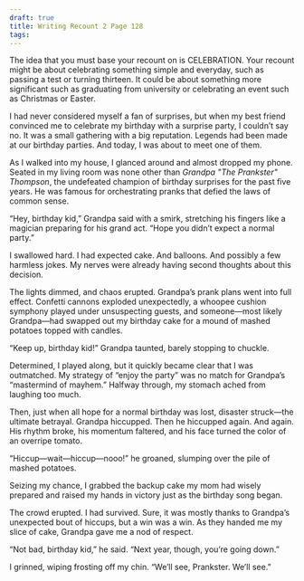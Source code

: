 ```yaml
---
draft: true
title: Writing Recount 2 Page 128
tags:
---
```


The idea that you must base your recount on is CELEBRATION. Your recount might be about celebrating something simple and everyday, such as passing a test or turning thirteen. It could be about something more significant such as graduating from university or celebrating an event such as Christmas or Easter.

I had never considered myself a fan of surprises, but when my best friend convinced me to celebrate my birthday with a surprise party, I couldn’t say no. It was a small gathering with a big reputation. Legends had been made at our birthday parties. And today, I was about to meet one of them.

As I walked into my house, I glanced around and almost dropped my phone. Seated in my living room was none other than *Grandpa "The Prankster" Thompson*, the undefeated champion of birthday surprises for the past five years. He was famous for orchestrating pranks that defied the laws of common sense.

“Hey, birthday kid,” Grandpa said with a smirk, stretching his fingers like a magician preparing for his grand act. “Hope you didn’t expect a normal party.”

I swallowed hard. I had expected cake. And balloons. And possibly a few harmless jokes. My nerves were already having second thoughts about this decision.

The lights dimmed, and chaos erupted. Grandpa’s prank plans went into full effect. Confetti cannons exploded unexpectedly, a whoopee cushion symphony played under unsuspecting guests, and someone—most likely Grandpa—had swapped out my birthday cake for a mound of mashed potatoes topped with candles.

“Keep up, birthday kid!” Grandpa taunted, barely stopping to chuckle.

Determined, I played along, but it quickly became clear that I was outmatched. My strategy of “enjoy the party” was no match for Grandpa’s “mastermind of mayhem.” Halfway through, my stomach ached from laughing too much.

Then, just when all hope for a normal birthday was lost, disaster struck—the ultimate betrayal. Grandpa hiccupped. Then he hiccupped again. And again. His rhythm broke, his momentum faltered, and his face turned the color of an overripe tomato.

“Hiccup—wait—hiccup—nooo!” he groaned, slumping over the pile of mashed potatoes.

Seizing my chance, I grabbed the backup cake my mom had wisely prepared and raised my hands in victory just as the birthday song began.

The crowd erupted. I had survived. Sure, it was mostly thanks to Grandpa’s unexpected bout of hiccups, but a win was a win. As they handed me my slice of cake, Grandpa gave me a nod of respect.

“Not bad, birthday kid,” he said. “Next year, though, you’re going down.”

I grinned, wiping frosting off my chin. “We’ll see, Prankster. We’ll see.”
